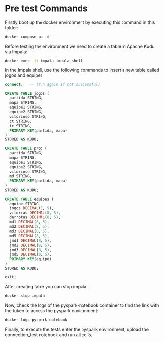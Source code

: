 # Pre test Commands
Firstly boot up the docker environment by executing this command in this folder:
```bash
docker compose up -d
```
Before testing the environment we need to create a table in Apache Kudu via Impala:
```bash
docker exec -it impala impala-shell
```
In the Impala shell, use the following commands to insert a new table called jogos and equipes
```SQL
connect;   -- (run again if not successful)

CREATE TABLE jogos (
  partida STRING,
  mapa STRING,
  equipe1 STRING,
  equipe2 STRING,
  vitorioso STRING, 
  ct STRING,
  tr STRING,
  PRIMARY KEY(partida, mapa)
)
STORED AS KUDU;

CREATE TABLE proc (
  partida STRING,
  mapa STRING,
  equipe1 STRING,
  equipe2 STRING,
  vitorioso STRING,
  md STRING,
  PRIMARY KEY(partida, mapa)
)
STORED AS KUDU;

CREATE TABLE equipes (
  equipe STRING,
  jogos DECIMAL(8, 5),
  vitorias DECIMAL(8, 5),
  derrotas DECIMAL(8, 5),
  md1 DECIMAL(8, 5),
  md2 DECIMAL(8, 5),
  md3 DECIMAL(8, 5),
  md5 DECIMAL(8, 5),
  jmd1 DECIMAL(8, 5),
  jmd2 DECIMAL(8, 5),
  jmd3 DECIMAL(8, 5),
  jmd5 DECIMAL(8, 5),
  PRIMARY KEY(equipe)
)
STORED AS KUDU;

exit;
```
After creating table you can stop impala:
```bash
docker stop impala
```
Now, check the logs of the pyspark-notebook container to find the link with the token to access the pyspark environment:
```bash
docker logs pyspark-notebook
```
Finally, to execute the tests enter the pyspark environment, upload the connection_test notebook and run all cells.